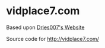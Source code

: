 vidplace7.com
============
Based upon [Dries007's Website](https://github.com/dries007/Dries007.net)

Source code for http://vidplace7.com/